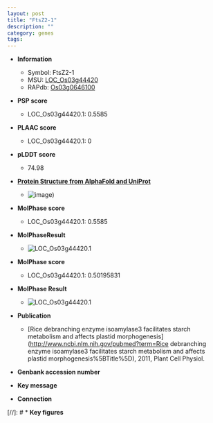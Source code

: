 ```yaml
---
layout: post
title: "FtsZ2-1"
description: ""
category: genes
tags: 
---
```


* **Information**  
    + Symbol: FtsZ2-1  
    + MSU: [LOC_Os03g44420](http://rice.plantbiology.msu.edu/cgi-bin/ORF_infopage.cgi?orf=LOC_Os03g44420)  
    + RAPdb: [Os03g0646100](http://rapdb.dna.affrc.go.jp/viewer/gbrowse_details/irgsp1?name=Os03g0646100)  

* **PSP score**  
    + LOC_Os03g44420.1: 0.5585 

* **PLAAC score**  
    + LOC_Os03g44420.1: 0 

* **pLDDT score**
    + 74.98

* **[Protein Structure from AlphaFold and UniProt](https://www.uniprot.org/uniprotkb/Q10G26/entry#structure)**
    + ![image](https://ricepsp.github.io/images/Q1/AF-Q10G26-F1.png))

* **MolPhase score**
    + LOC_Os03g44420.1: 0.5585

* **MolPhaseResult**
    + ![LOC_Os03g44420.1](https://ricepsp.github.io/pictures/LOC_Os03g/LOC_Os03g44420.1.png)

* **MolPhase score**
    + LOC_Os03g44420.1: 0.50195831

* **MolPhase Result**
    + ![LOC_Os03g44420.1](https://304243504.github.io/Pictures/LOC_Os03g/LOC_Os03g44420.1.png)

* **Publication**  
    + [Rice debranching enzyme isoamylase3 facilitates starch metabolism and affects plastid morphogenesis](http://www.ncbi.nlm.nih.gov/pubmed?term=Rice debranching enzyme isoamylase3 facilitates starch metabolism and affects plastid morphogenesis%5BTitle%5D), 2011, Plant Cell Physiol.

* **Genbank accession number**  

* **Key message**  

* **Connection**  

[//]: # * **Key figures**  


